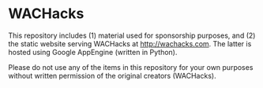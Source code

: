 # WACHacks

This repository includes (1) material used for sponsorship purposes, and (2) the static website serving WACHacks at http://wachacks.com. The latter is hosted using Google AppEngine (written in Python).

Please do not use any of the items in this repository for your own purposes without written permission of the original creators (WACHacks).